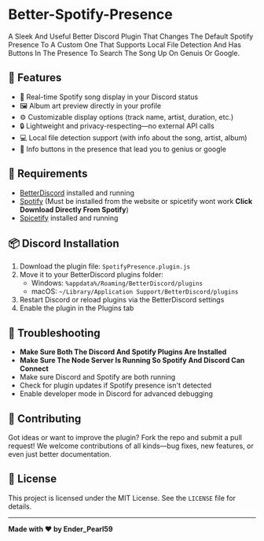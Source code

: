 # Better-Spotify-Presence

A Sleek And Useful Better Discord Plugin That Changes The Default Spotify Presence To A Custom One That Supports Local File Detection And Has Buttons In The Presence To Search The Song Up On Genuis Or Google.

## 🚀 Features

- 🎵 Real-time Spotify song display in your Discord status
- 🖼️ Album art preview directly in your profile
- ⚙️ Customizable display options (track name, artist, duration, etc.)
- 🔒 Lightweight and privacy-respecting—no external API calls
- 💻 Local file detection support (with info about the song, artist, album)
- 🔘 Info buttons in the presence that lead you to genius or google

## 🧠 Requirements

- [BetterDiscord](https://betterdiscord.app/) installed and running
- [Spotify](https://www.spotify.com/us/download/windows/) (Must be installed from the website or spicetify wont work **Click Download Directly From Spotify**)
- [Spicetify](https://spicetify.app/docs/getting-started/) installed and running

## 📦 Discord Installation

1. Download the plugin file: `SpotifyPresence.plugin.js`
2. Move it to your BetterDiscord plugins folder:
   - Windows: `%appdata%/Roaming/BetterDiscord/plugins`
   - macOS: `~/Library/Application Support/BetterDiscord/plugins`
3. Restart Discord or reload plugins via the BetterDiscord settings
4. Enable the plugin in the Plugins tab

## 🐛 Troubleshooting

- **Make Sure Both The Discord And Spotify Plugins Are Installed**
- **Make Sure The Node Server Is Running So Spotify And Discord Can Connect**
- Make sure Discord and Spotify are both running
- Check for plugin updates if Spotify presence isn't detected
- Enable developer mode in Discord for advanced debugging

## 📣 Contributing

Got ideas or want to improve the plugin? Fork the repo and submit a pull request! We welcome contributions of all kinds—bug fixes, new features, or even just better documentation.

## 📜 License

This project is licensed under the MIT License. See the `LICENSE` file for details.

---

**Made with ❤️ by Ender_Pearl59**



